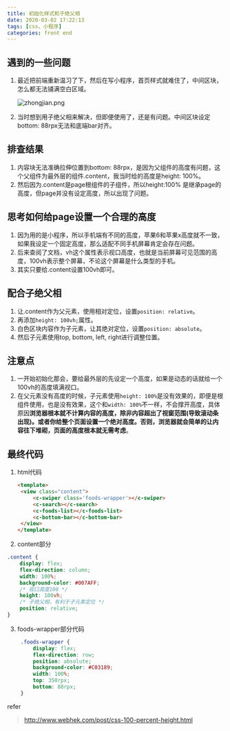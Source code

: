 ```yaml
---
title: 初始化样式和子绝父相
date: 2020-03-02 17:22:13
tags: [css，小程序]
categories: front end
---
```


## 遇到的一些问题

1. 最近把前端重新温习了下，然后在写小程序，首页样式就难住了，中间区块，怎么都无法铺满空白区域。

   ![zhongjian.png](https://ws1.sinaimg.cn/large/9f0d15f3gy1gcfq81qns2j20b90jbt93.jpg)

2. 当时想到用子绝父相来解决，但即便使用了，还是有问题。中间区块设定bottom: 88rpx无法和底端bar对齐。

<!-- more -->

## 排查结果

1. 内容块无法准确拉伸位置到bottom: 88rpx，是因为父组件的高度有问题，这个父组件为最外层的组件.content，我当时给的高度是height: 100%。
2. 然后因为.content是page根组件的子组件，所以height:100% 是继承page的高度，但page并没有设定高度，所以出现了问题。



## 思考如何给page设置一个合理的高度

1. 因为用的是小程序，所以手机端有不同的高度，苹果6和苹果x高度就不一致，如果我设定一个固定高度，那么适配不同手机屏幕肯定会存在问题。
2. 后来查阅了文档，vh这个属性表示视口高度，也就是当前屏幕可见范围的高度，100vh表示整个屏幕，不论这个屏幕是什么类型的手机。
3. 其实只要给.content设置100vh即可。



## 配合子绝父相

1. 让.content作为父元素，使用相对定位，设置`position: relative`。
2. 再添加`height: 100vh;`属性。
3. 白色区块内容作为子元素，让其绝对定位，设置`position: absolute`。
4. 然后子元素使用top, bottom, left, right进行调整位置。



## 注意点

1. 一开始初始化那会，要给最外层的先设定一个高度，如果是动态的话就给一个100vh的高度填满视口。
2. 在父元素没有高度的时候，子元素使用`height: 100%`是没有效果的，即便是根组件使用，也是没有效果，这个和`width: 100%`不一样，不会撑开高度，具体原因**浏览器根本就不计算内容的高度，除非内容超出了视窗范围(导致滚动条出现)。或者你给整个页面设置一个绝对高度。否则，浏览器就会简单的让内容往下堆砌，页面的高度根本就无需考虑**。



## 最终代码

1. html代码

   ```html
   <template>
   	<view class="content">
   		<c-swiper class='foods-wrapper'></c-swiper>
   		<c-search></c-search>
   		<c-foods-list></c-foods-list>
   		<c-bottom-bar></c-bottom-bar>
   	</view>
   </template>
   ```

   

2. content部分

```css
.content {
	display: flex;
	flex-direction: column;
	width: 100%;
	background-color: #007AFF;
	/* 视口高度100 */
	height: 100vh;
	/* 子绝父相，有利于子元素定位 */
	position: relative;
}

```



3. foods-wrapper部分代码

   ```css
   	.foods-wrapper {
   		display: flex;
   		flex-direction: row;
   		position: absolute;
   		background-color: #C03189;
   		width: 100%;
   		top: 350rpx;
   		bottom: 88rpx;
   	}
   ```

   

refer

> http://www.webhek.com/post/css-100-percent-height.html
>